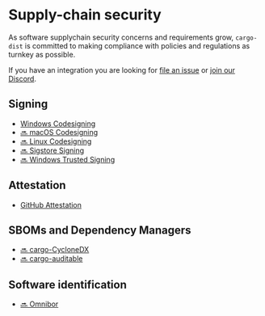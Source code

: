 # Supply-chain security

As software supplychain security concerns and requirements grow, `cargo-dist` is
committed to making compliance with policies and regulations as turnkey as possible. 

If you have an integration you are looking for [file an issue](https://github.com/axodotdev/cargo-dist/issues/new) or 
[join our Discord](https://discord.gg/rW4JJ3Wa).

## Signing

* [Windows Codesigning](./signing/windows.md)
* [🔜 macOS Codesigning](https://github.com/axodotdev/cargo-dist/issues/1121)
* [🔜 Linux Codesigning](https://github.com/axodotdev/cargo-dist/issues/120)
* [🔜 Sigstore Signing](https://github.com/axodotdev/cargo-dist/issues/120)
* [🔜 Windows Trusted Signing](https://github.com/axodotdev/cargo-dist/issues/1122)


## Attestation

* [GitHub Attestation](./attestations/github.md)


## SBOMs and Dependency Managers

* [🔜 cargo-CycloneDX](https://github.com/axodotdev/cargo-dist/issues/1016)
* [🔜 cargo-auditable](https://github.com/axodotdev/cargo-dist/issues/81)


## Software identification

* [🔜 Omnibor](https://github.com/axodotdev/cargo-dist/issues/969)
